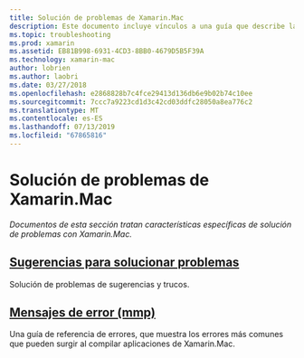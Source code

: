 ```yaml
---
title: Solución de problemas de Xamarin.Mac
description: Este documento incluye vínculos a una guía que describe las sugerencias de solución de problemas generales para el desarrollo de Xamarin.Mac y otra guía que se muestra los errores generados por mmp, la herramienta que los paquetes de ensamblados en una aplicación de Mac.
ms.topic: troubleshooting
ms.prod: xamarin
ms.assetid: EB81B998-6931-4CD3-8BB0-4679D5B5F39A
ms.technology: xamarin-mac
author: lobrien
ms.author: laobri
ms.date: 03/27/2018
ms.openlocfilehash: e2868828b7c4fce29413d136db6e9b02b74c10ee
ms.sourcegitcommit: 7ccc7a9223cd1d3c42cd03ddfc28050a8ea776c2
ms.translationtype: MT
ms.contentlocale: es-ES
ms.lasthandoff: 07/13/2019
ms.locfileid: "67865816"
---
```

# <a name="xamarinmac-troubleshooting"></a>Solución de problemas de Xamarin.Mac 

_Documentos de esta sección tratan características específicas de solución de problemas con Xamarin.Mac._

## <a name="troubleshooting-tipsmactroubleshootingtroubleshootingmd"></a>[Sugerencias para solucionar problemas](~/mac/troubleshooting/troubleshooting.md)

Solución de problemas de sugerencias y trucos.

## <a name="errors-messages-mmpmactroubleshootingmmp-errorsmd"></a>[Mensajes de error (mmp)](~/mac/troubleshooting/mmp-errors.md)

Una guía de referencia de errores, que muestra los errores más comunes que pueden surgir al compilar aplicaciones de Xamarin.Mac.


